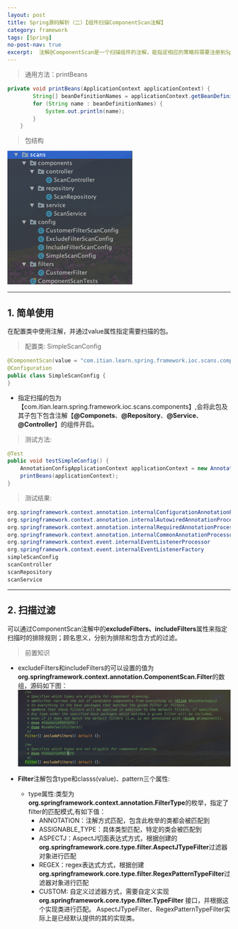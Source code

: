 ```yaml
---
layout: post
title: Spring源码解析（二）【组件扫描ComponentScan注解】
category: framework
tags: [Spring]
no-post-nav: true
excerpt:  注解@ComponentScan是一个扫描组件的注解，能指定相应的策略将需要注册到Spring IOC容器中组件进行扫描，并且注册进IOC容器中；Spring中提供的描述组件的注解默认有@Componets、@Repository、@Service、@Controller等。
---
```



> 通用方法：printBeans

```java
private void printBeans(ApplicationContext applicationContext) {
        String[] beanDefinitionNames = applicationContext.getBeanDefinitionNames();
        for (String name : beanDefinitionNames) {
            System.out.println(name);
        }
    }
```
> 包结构

![代码包结构](/assets/images/posts/java/spring/framework/source/2020-06-03-1/package_structs.png)

***

## 1. 简单使用

在配置类中使用注解，并通过value属性指定需要扫描的包。

> 配置类: SimpleScanConfig

```java
@ComponentScan(value = "com.itian.learn.spring.framework.ioc.scans.components")
@Configuration
public class SimpleScanConfig {
}
```

* 指定扫描的包为【com.itian.learn.spring.framework.ioc.scans.components】,会将此包及其子包下包含注解【**@Componets**、**@Repository**、**@Service**、**@Controller**】的组件开启。

> 测试方法:

```java
@Test
public void testSimpleConfig() {
    AnnotationConfigApplicationContext applicationContext = new AnnotationConfigApplicationContext(SimpleScanConfig.class);
    printBeans(applicationContext);
}
```

> 测试结果:

```java
org.springframework.context.annotation.internalConfigurationAnnotationProcessor
org.springframework.context.annotation.internalAutowiredAnnotationProcessor
org.springframework.context.annotation.internalRequiredAnnotationProcessor
org.springframework.context.annotation.internalCommonAnnotationProcessor
org.springframework.context.event.internalEventListenerProcessor
org.springframework.context.event.internalEventListenerFactory
simpleScanConfig
scanController
scanRepository
scanService
```

***

## 2. 扫描过滤

可以通过ComponentScan注解中的**excludeFilters、includeFilters**属性来指定扫描时的排除规则；顾名思义，分别为排除和包含方式的过滤。



> 前置知识

* excludeFilters和includeFilters的可以设置的值为**org.springframework.context.annotation.ComponentScan.Filter**的数组，源码如下图：
![filters注解源码](assets/images/posts/java/spring/framework/source/2020-06-03-1/filters.png)

* **Filter**注解包含type和classs(value)、pattern三个属性:

    + type属性:类型为**org.springframework.context.annotation.FilterType**的枚举，指定了filter的匹配模式,有如下值：
        - ANNOTATION：注解方式匹配，包含此枚举的类都会被匹配到
        - ASSIGNABLE_TYPE：具体类型匹配，特定的类会被匹配到
        - ASPECTJ：AspectJ切面表达式方式，根据创建的 **org.springframework.core.type.filter.AspectJTypeFilter**过滤器对象进行匹配
        - REGEX：regex表达式方式，根据创建 **org.springframework.core.type.filter.RegexPatternTypeFilter**过滤器对象进行匹配
        - CUSTOM: 自定义过滤器方式，需要自定义实现 **org.springframework.core.type.filter.TypeFilter** 接口，并根据这个实现类进行匹配。
                    AspectJTypeFilter、RegexPatternTypeFilter实际上是已经默认提供的其的实现类。
 



























